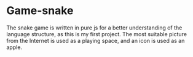 # Game-snake 
The snake game is written in pure js for a better understanding of the language structure, as this is my first <JavaScript >project.
The most suitable picture from the Internet is used as a playing space, and an icon is used as an apple.

# 